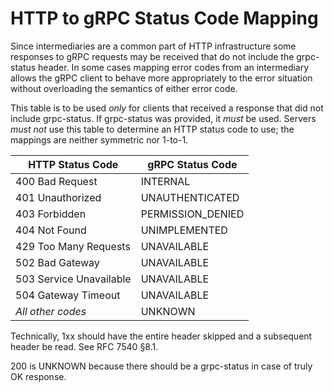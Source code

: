 # HTTP to gRPC Status Code Mapping

Since intermediaries are a common part of HTTP infrastructure some responses to
gRPC requests may be received that do not include the grpc-status header. In
some cases mapping error codes from an intermediary allows the gRPC client to
behave more appropriately to the error situation without overloading the
semantics of either error code.

This table is to be used _only_ for clients that received a response that did
not include grpc-status. If grpc-status was provided, it _must_ be used. Servers
_must not_ use this table to determine an HTTP status code to use; the mappings
are neither symmetric nor 1-to-1.

| HTTP Status Code           | gRPC Status Code   |
|----------------------------|--------------------|
| 400 Bad Request            | INTERNAL           |
| 401 Unauthorized           | UNAUTHENTICATED    |
| 403 Forbidden              | PERMISSION\_DENIED |
| 404 Not Found              | UNIMPLEMENTED      |
| 429 Too Many Requests      | UNAVAILABLE        |
| 502 Bad Gateway            | UNAVAILABLE        |
| 503 Service Unavailable    | UNAVAILABLE        |
| 504 Gateway Timeout        | UNAVAILABLE        |
| _All other codes_          | UNKNOWN            |

Technically, 1xx should have the entire header skipped and a subsequent header
be read. See RFC 7540 §8.1.

200 is UNKNOWN because there should be a grpc-status in case of truly OK
response.
